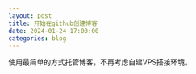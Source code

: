 ```yaml
---
layout: post
title: 开始在github创建博客
date: 2024-01-24 17:00:00
categories: blog
---
```


使用最简单的方式托管博客，不再考虑自建VPS搭接环境。